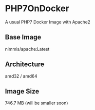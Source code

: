 # PHP7OnDocker

A usual PHP7 Docker Image with Apache2

## Base Image
nimmis/apache:Latest

## Architecture
amd32 / amd64

## Image Size
746.7 MB (will be smaller soon)
